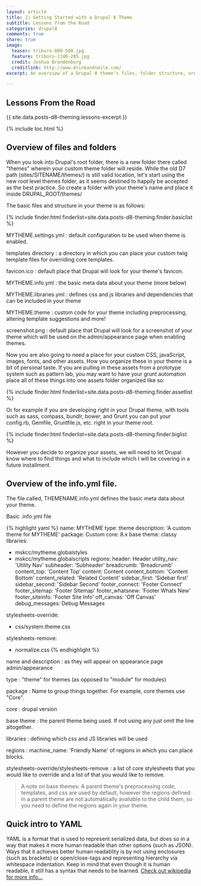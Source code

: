 ```yaml
---
layout: article
title: 2) Getting Started with a Drupal 8 Theme
subtitle: Lessons from the Road
categories: drupal8
comments: true
share: true
image:
  teaser: triboro-800-500.jpg
  feature: triboro-1140-285.jpg
  credit: Joshua Brandenburg
  creditlink: http://www.drinkandsmile.com/
excerpt: An overview of a Drupal 8 theme's files, folder structure, organization and info file.

---
```


## Lessons From the Road

{{ site.data.posts-d8-theming.lessons-excerpt }}

{% include toc.html %}

## Overview of files and folders

When you look into Drupal's root folder, there is a new folder there called "themes" wherein your custom theme folder will reside. While the old D7 path (sites/SITENAME/themes/) is still valid location, let's start using the new root level themes folder, as it seems destined to happily be accepted as the best practice. So create a folder with your theme's name and place it inside DRUPAL_ROOT/themes/

The basic files and structure in your theme is as follows:

{% include finder.html finderlist=site.data.posts-d8-theming.finder.basiclist %}

MYTHEME.settings.yml
: default configuration to be used when theme is enabled.

templates directory
: a directory in which you can place your custom twig template files for overriding core templates.

favicon.ico
: default place that Drupal will look for your theme's favicon.

MYTHEME.info.yml
: the basic meta data about your theme (more below)

MYTHEME.libraries.yml
: defines css and js libraries and dependencies that can be included in your theme

MYTHEME.theme
: custom code for your theme including preprocessing, altering template suggestions and more!

screenshot.png
: default place that Drupal will look for a screenshot of your theme which will be used on the admin/appearance page when enabling themes.

Now you are also going to need a place for your custom CSS, javaScript, images, fonts, and other assets. How you organize these in your theme is a bit of personal taste. If you are pulling in these assets from a prototype system such as pattern lab, you may want to have your grunt automation place all of these things into one assets folder organized like so:

{% include finder.html finderlist=site.data.posts-d8-theming.finder.assetlist %}

Or for example if you are developing right in your Drupal theme, with tools such as sass, compass, bundlr, bower, and Grunt you can put your config.rb, Gemfile, Gruntfile.js, etc. right in your theme root.

{% include finder.html finderlist=site.data.posts-d8-theming.finder.biglist %}

However you decide to organize your assets, we will need to let Drupal know where to find things and what to include which I will be covering in a future installment.

## Overview of the info.yml file.

The file called, THEMENAME.info.yml defines the basic meta data about your theme.

Basic .info.yml file

{% highlight yaml %}
name: MYTHEME
type: theme
description: 'A custom theme for MYTHEME'
package: Custom
core: 8.x
base theme: classy
libraries:
  - mskcc/mytheme.globalstyles
  - mskcc/mytheme.globalscripts
regions:
  header: Header
  utility_nav: 'Utility Nav'
  subheader: 'Subheader'
  breadcrumb: 'Breadcrumb'
  content_top: 'Content Top'
  content: Content
  content_bottom: 'Content Bottom'
  content_related: 'Related Content'
  sidebar_first: 'Sidebar first'
  sidebar_second: 'Sidebar Second'
  footer_connect: 'Footer Connect'
  footer_sitemap: 'Footer Sitemap'
  footer_whatsnew: 'Footer Whats New'
  footer_siteinfo: 'Footer Site Info'
  off_canvas: 'Off Canvas'
  debug_messages: Debug Messages

stylesheets-override:
  - css/system.theme.css

stylesheets-remove:
  - normalize.css
{% endhighlight %}


name and description
: as they will appear on appearance page admin/appearance

type
: "theme" for themes (as opposed to "module" for modules)

package
: Name to group things together. For example, core themes use "Core".

core
: drupal version

base theme
: the parent theme being used. If not using any just omit the line altogether.

libraries
: defining which css and JS libraries will be used

regions
: machine_name: 'Friendly Name' of regions in which you can place blocks.

stylesheets-override/stylesheets-remove
: a list of core stylesheets that you would like to override and a list of that you would like to remove.

> A note on base themes:
> A parent theme's preprocessing code, templates, and css are used by default, however the regions defined in a parent theme are not automatically available to the child them, so you need to define the regions again in your theme.

## Quick intro to YAML

YAML is a format that is used to represent serialized data, but does so in a way that makes it more human readable than other options (such as JSON). Ways that it achieves better human readablity is by not using enclosures (such as brackets) or open/close-tags and representing hierarchy via whitespace indentation. Keep in mind that even though it is human readable, it still has a syntax that needs to be learned. [Check out wikipedia for more info...](https://en.wikipedia.org/wiki/YAML)
